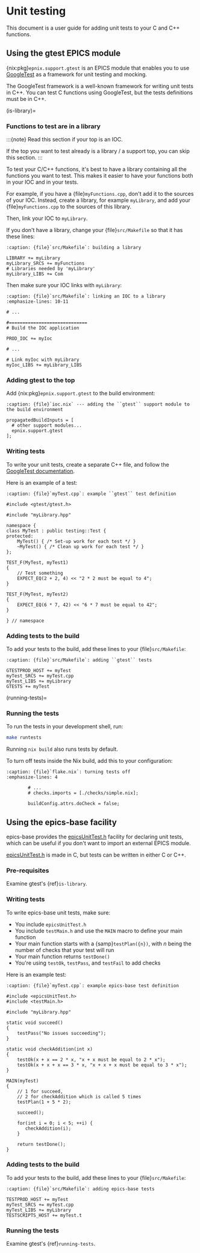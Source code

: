 # Unit testing

This document is a user guide for adding unit tests
to your C and C++ functions.

## Using the gtest EPICS module

{nix:pkg}`epnix.support.gtest` is an EPICS module
that enables you to use [GoogleTest] as a framework for unit testing and mocking.

The GoogleTest framework is a well-known framework for writing unit tests in C++.
You can test C functions using GoogleTest,
but the tests definitions must be in C++.

(is-library)=
### Functions to test are in a library

:::{note}
Read this section if your top is an IOC.

If the top you want to test already is a library / a support top,
you can skip this section.
:::

To test your C/C++ functions,
it's best to have a library
containing all the functions you want to test.
This makes it easier to have your functions both in your IOC and in your tests.

For example,
if you have a {file}`myFunctions.cpp`,
don't add it to the sources of your IOC.
Instead,
create a library,
for example `myLibrary`,
and add your {file}`myFunctions.cpp` to the sources of this library.

Then,
link your IOC to `myLibrary`.

If you don't have a library,
change your {file}`src/Makefile`
so that it has these lines:

```{code-block} make
:caption: {file}`src/Makefile`: building a library

LIBRARY += myLibrary
myLibrary_SRCS += myFunctions
# Libraries needed by 'myLibrary'
myLibrary_LIBS += Com
```

Then make sure your IOC links with `myLibrary`:

```{code-block} make
:caption: {file}`src/Makefile`: linking an IOC to a library
:emphasize-lines: 10-11

# ...

#=============================
# Build the IOC application

PROD_IOC += myIoc

# ...

# Link myIoc with myLibrary
myIoc_LIBS += myLibrary_LIBS
```

### Adding gtest to the top

Add {nix:pkg}`epnix.support.gtest` to the build environment:

```{code-block} nix
:caption: {file}`ioc.nix` --- adding the ``gtest`` support module to the build environment

propagatedBuildInputs = [
  # other support modules...
  epnix.support.gtest
];
```

### Writing tests

To write your unit tests,
create a separate C++ file,
and follow the [GoogleTest documentation].

Here is an example of a test:

```{code-block} cpp
:caption: {file}`myTest.cpp`: example ``gtest`` test definition

#include <gtest/gtest.h>

#include "myLibrary.hpp"

namespace {
class MyTest : public testing::Test {
protected:
    MyTest() { /* Set-up work for each test */ }
    ~MyTest() { /* Clean up work for each test */ }
};

TEST_F(MyTest, myTest1)
{
    // Test something
    EXPECT_EQ(2 + 2, 4) << "2 * 2 must be equal to 4";
}

TEST_F(MyTest, myTest2)
{
    EXPECT_EQ(6 * 7, 42) << "6 * 7 must be equal to 42";
}

} // namespace
```

### Adding tests to the build

To add your tests to the build,
add these lines to your {file}`src/Makefile`:

```{code-block} make
:caption: {file}`src/Makefile`: adding ``gtest`` tests

GTESTPROD_HOST += myTest
myTest_SRCS += myTest.cpp
myTest_LIBS += myLibrary
GTESTS += myTest
```

(running-tests)=
### Running the tests

To run the tests in your development shell,
run:

```bash
make runtests
```

Running `nix build` also runs tests by default.

To turn off tests inside the Nix build,
add this to your configuration:

```{code-block} nix
:caption: {file}`flake.nix`: turning tests off
:emphasize-lines: 4

        # ...
        # checks.imports = [./checks/simple.nix];

        buildConfig.attrs.doCheck = false;
```

## Using the epics-base facility

epics-base provides the [epicsUnitTest.h] facility for declaring unit tests,
which can be useful if you don't want to import an external EPICS module.

[epicsUnitTest.h] is made in C,
but tests can be written in either C or C++.

### Pre-requisites

Examine gtest's {ref}`is-library`.

### Writing tests

To write epics-base unit tests,
make sure:

- You include `epicsUnitTest.h`
- You include `testMain.h`
  and use the `MAIN` macro
  to define your main function
- Your main function starts with a {samp}`testPlan({n})`,
  with *n* being the number of checks that your test will run
- Your main function returns `testDone()`
- You're using `testOk`, `testPass`, and `testFail` to add checks

Here is an example test:

```{code-block} c
:caption: {file}`myTest.cpp`: example epics-base test definition

#include <epicsUnitTest.h>
#include <testMain.h>

#include "myLibrary.hpp"

static void succeed()
{
    testPass("No issues succeeding");
}

static void checkAddition(int x)
{
    testOk(x + x == 2 * x, "x + x must be equal to 2 * x");
    testOk(x + x + x == 3 * x, "x + x + x must be equal to 3 * x");
}

MAIN(myTest)
{
    // 1 for succeed,
    // 2 for checkAddition which is called 5 times
    testPlan(1 + 5 * 2);

    succeed();

    for(int i = 0; i < 5; ++i) {
       checkAddition(i);
    }

    return testDone();
}
```

### Adding tests to the build

To add your tests to the build,
add these lines to your {file}`src/Makefile`:

```{code-block} make
:caption: {file}`src/Makefile`: adding epics-base tests

TESTPROD_HOST += myTest
myTest_SRCS += myTest.cpp
myTest_LIBS += myLibrary
TESTSCRIPTS_HOST += myTest.t
```

### Running the tests

Examine gtest's {ref}`running-tests`.

[epicsunittest.h]: https://github.com/epics-base/epics-base/blob/R7.0.8.1/modules/libcom/src/misc/epicsUnitTest.h
[googletest documentation]: https://google.github.io/googletest/
[googletest]: https://google.github.io/googletest/
